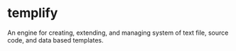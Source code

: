 # templify
An engine for creating, extending, and managing system of text file, source code, and data based templates.
